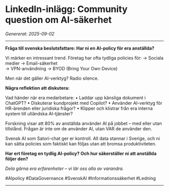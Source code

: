 # LinkedIn-inlägg: Community question om AI-säkerhet
*Genererat: 2025-09-02*

---

**Fråga till svenska beslutsfattare: Har ni en AI-policy för era anställda?**

Vi märker en intressant trend. Företag har ofta tydliga policies för:
→ Sociala medier
→ Email-säkerhet  
→ VPN-användning
→ BYOD (Bring Your Own Device)

Men när det gäller AI-verktyg? Radio silence.

**Några reflektion att diskutera:**

Vad händer när era medarbetare:
• Laddar upp känsliga dokument i ChatGPT?
• Diskuterar kundprojekt med Copilot?
• Använder AI-verktyg för HR-ärenden eller juridiska frågor?
• Klipper och klistrar från era interna system till utländska AI-tjänster?

Forskning visar att 80% av anställda använder AI på jobbet – med eller utan tillstånd. Frågan är inte om de använder AI, utan VAR de använder den.

Svensk AI som Satori-chat ger er kontroll. All data stannar i Sverige, och ni kan sätta policies som faktiskt kan följas utan att bromsa produktiviteten.

**Har ert företag en tydlig AI-policy? Och hur säkerställer ni att anställda följer den?**

*Dela gärna era erfarenheter – vi lär oss alla av varandra.*

#AIpolicy #DataGovernance #SvenskAI #Informationssäkerhet #Ledning

---